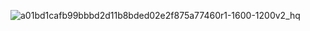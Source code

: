
![a01bd1cafb99bbbd2d11b8bded02e2f875a77460r1-1600-1200v2_hq](https://github.com/user-attachments/assets/40fbb140-586f-47eb-9319-9fb360208527)
